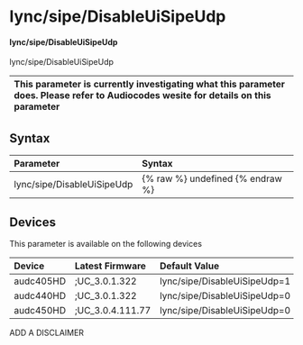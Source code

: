 ﻿---
description: lync/sipe/DisableUiSipeUdp
search: false
---

# lync/sipe/DisableUiSipeUdp

#### lync/sipe/DisableUiSipeUdp

lync/sipe/DisableUiSipeUdp


| This parameter is currently investigating what this parameter does. Please refer to Audiocodes wesite for details on this parameter | 
| :--- |

## Syntax
| Parameter | Syntax |
| :--- | :--- |
|lync/sipe/DisableUiSipeUdp | {% raw %} undefined {% endraw %}|

## Devices
This parameter is available on the following devices

| Device | Latest Firmware | Default Value |
|:---|:---|:---|
| audc405HD | ;UC_3.0.1.322 | lync/sipe/DisableUiSipeUdp=1 
| audc440HD | ;UC_3.0.1.322 | lync/sipe/DisableUiSipeUdp=0 
| audc450HD | ;UC_3.0.4.111.77 | lync/sipe/DisableUiSipeUdp=0 

ADD A DISCLAIMER
